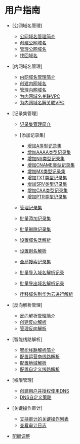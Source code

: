 # 用户指南

-   [公网域名管理]
    -   [公网域名管理简介](公网域名管理简介.md)
    -   [创建公网域名](创建公网域名.md)
    -   [管理公网域名](管理公网域名.md)
    -   [找回域名](找回域名.md)

-   [内网域名管理]
    -   [内网域名管理简介](内网域名管理简介.md)
    -   [创建内网域名](创建内网域名.md)
    -   [管理内网域名](管理内网域名.md)
    -   [为内网域名关联VPC](为内网域名关联VPC.md)
    -   [为内网域名解关联VPC](为内网域名解关联VPC.md)

-   [记录集管理]
    -   [记录集管理简介](记录集管理简介.md)
    -   [添加记录集]
        -   [增加A类型记录集](增加A类型记录集.md)
        -   [增加AAAA类型记录集](增加AAAA类型记录集.md)
        -   [增加NS类型记录集](增加NS类型记录集.md)
        -   [增加CNAME类型记录集](增加CNAME类型记录集.md)
        -   [增加MX类型记录集](增加MX类型记录集.md)
        -   [增加TXT类型记录集](增加TXT类型记录集.md)
        -   [增加SRV类型记录集](增加SRV类型记录集.md)
        -   [增加CAA类型记录集](增加CAA类型记录集.md)
        -   [增加PTR类型记录集](增加PTR类型记录集.md)

    -   [管理记录集](管理记录集.md)
    -   [批量添加记录集](批量添加记录集.md)
    -   [批量删除记录集](批量删除记录集.md)
    -   [设置域名泛解析](设置域名泛解析.md)
    -   [设置别名解析](设置别名解析.md)
    -   [全局搜索记录集](全局搜索记录集.md)
    -   [批量导入域名解析记录](批量导入域名解析记录.md)
    -   [批量导出域名解析记录](批量导出域名解析记录.md)
    -   [迁移域名到华为云进行解析](迁移域名到华为云进行解析.md)

-   [反向解析管理]
    -   [反向解析管理简介](反向解析管理简介.md)
    -   [创建反向解析](创建反向解析.md)
    -   [管理反向解析](管理反向解析.md)

-   [智能线路解析]
    -   [智能线路解析简介](智能线路解析简介.md)
    -   [配置运营商线路解析](配置运营商线路解析.md)
    -   [配置地域解析](配置地域解析.md)
    -   [配置自定义线路解析](配置自定义线路解析.md)

-   [权限管理]
    -   [创建用户并授权使用DNS](创建用户并授权使用DNS.md)
    -   [DNS自定义策略](DNS自定义策略.md)

-   [关键操作审计]
    -   [支持审计的关键操作列表](支持审计的关键操作列表.md)
    -   [查看审计日志](查看审计日志.md)

-   [配额调整](配额调整.md)

